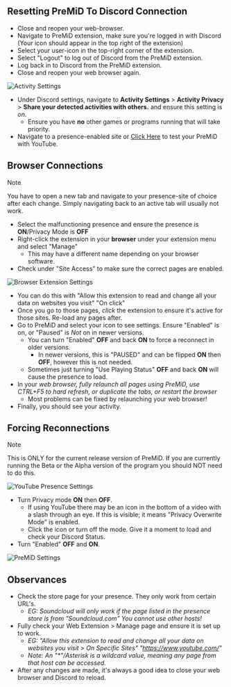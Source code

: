 ## Resetting PreMiD To Discord Connection

- Close and reopen your web-browser.
- Navigate to PreMiD extension, make sure you're logged in with Discord (Your icon should appear in the top right of the extension)
- Select your user-icon in the top-right corner of the extension.
- Select "Logout" to log out of Discord from the PreMiD extension.
- Log back in to Discord from the PreMiD extension.
- Close and reopen your web browser again.

![Activity Settings](/guide-images/gu-p1-activity.png)

- Under Discord settings, navigate to **Activity Settings** > **Activity Privacy** > **Share your detected activities with others.** and ensure this setting is _on_.
  - Ensure you have **no** other games or programs running that will take priority.
- Navigate to a presence-enabled site or [Click Here](https://www.youtube.com/watch?v=jNQXAC9IVRw) to test your PreMiD with YouTube.

## Browser Connections

> [!NOTE]
> You have to open a new tab and navigate to your presence-site of choice after each change. Simply navigating back to an active tab will usually not work.

- Select the malfunctioning presence and ensure the presence is **ON**/Privacy Mode is **OFF**
- Right-click the extension in your **browser** under your extension menu and select "Manage"
  - This may have a different name depending on your browser software.
- Check under "Site Access" to make sure the correct pages are enabled.

![Browser Extension Settings](/guide-images/gu-p1-browser.png)

- You can do this with "Allow this extension to read and change all your data on websites you visit" "On click"
- Once you go to those pages, _click_ the extension to ensure it's active for those sites. Re-load any pages after.
- Go to PreMiD and select your icon to see settings. Ensure "Enabled" is on, or "Paused" is _Not_ on in newer versions.
  - You can turn "Enabled" **OFF** and back **ON** to force a reconnect in older versions.
    - In newer versions, this is "PAUSED" and can be flipped **ON** then **OFF**, however this is not needed.
  - Sometimes just turning "Use Playing Status" **OFF** and back **ON** will cause the presence to load.
- In your _web browser, fully relaunch all pages using PreMiD, use CTRL+F5 to hard refresh, or duplicate the tabs, or restart the browser_
  - Most problems can be fixed by relaunching your web browser!
- Finally, you should see your activity.

## Forcing Reconnections

> [!NOTE]
> This is ONLY for the current release version of PreMiD. If you are currently running the Beta or the Alpha version of the program you should NOT need to do this.

![YouTube Presence Settings](/guide-images/gu-p1-ytsetting.png)

- Turn Privacy mode **ON** then **OFF**.
  - If using YouTube there may be an icon in the bottom of a video with a slash through an eye. If this is visible; it means "Privacy Overwrite Mode" is enabled.
  - Click the icon or turn off the mode. Give it a moment to load and check your Discord Status.
- Turn "Enabled" **OFF** and **ON**.

![PreMiD Settings](/guide-images/gu-p1-pmsetting.png)

## Observances

- Check the store page for your presence. They only work from certain URL's.
  - _EG: Soundcloud will only work if the page listed in the presence store is from "Soundcloud.com" You cannot use other hosts!_
- Fully check your Web Extension > Manage page and ensure it is set up to work.
  - _EG: "Allow this extension to read and change all your data on websites you visit > On Specific Sites" "https://www.youtube.com/"_
  - _Note: An "\*"/Asterisk is a wildcard value, meaning any page from that host can be accessed._
- After any changes are made, it's always a good idea to close your web browser and Discord to reload.
